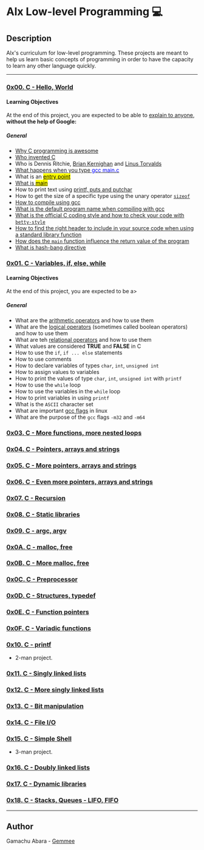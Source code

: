 # Alx Low-level Programming :computer:

## Description
Alx's curriculum for low-level programming. These projects are meant to help us learn basic concepts of programming in order to have the capacity to learn any other language quickly.

---

### [0x00. C - Hello, World](./0x00-hello_world)

#### Learning Objectives
At the end of this project, you are expected to be able to [explain to anyone](https://fs.blog/feynman-learning-technique/?fbclid=IwAR2K5_BGPVo0QjJXkOIIqNsqcXK4lTskPWJvA0asKQIGtCPWaQBdKmj1Ztg), __without the help of Google:__

##### General

+ [Why C programming is awesome](https://www.youtube.com/watch?v=smGalmxPVYc)
+ [Who invented C](https://en.wikipedia.org/wiki/Dennis_Ritchie)
+ Who is Dennis Ritchie, [Brian Kernighan](https://www.youtube.com/watch?v=de2Hsvxaf8M) and [Linus Torvalds](https://en.wikipedia.org/wiki/Linus_Torvalds)
+ [What happens when you type <span style="color: blue;">gcc main.c</span>](https://www.linkedin.com/pulse/what-happens-when-you-type-gcc-mainc-arturo-victoria-rincon/)
+ What is an [<mark>entry point</mark>](https://en.wikipedia.org/wiki/Entry_point)
+ [What is <mark>main</mark>](https://www.geeksforgeeks.org/main-function-in-c/)
+ How to print text using [printf, puts and putchar](https://learnprogramo.com/input-and-output-functions-in-c-12/)
+ How to get the size of a specific type using the unary operator [`sizeof`](https://www.geeksforgeeks.org/sizeof-operator-c/)
+ [How to compile using gcc](https://www.wikihow.com/Compile-a-C-Program-Using-the-GNU-Compiler-(GCC))
+ [What is the default program name when compiling with gcc](https://www.cprogramming.com/gcc.html)
+ [What is the official C coding style and how to check your code with `betty-style`](https://github.com/alx-tools/Betty/wiki/Indentation)
+ [How to find the right header to include in your source code when using a standard library function](https://www.reddit.com/r/C_Programming/comments/xy3j41/how_to_find_the_right_header_to_include_in_your/)
+ [How does the `main` function influence the return value of the program](https://www.youtube.com/watch?v=CBfhcRQVpf8)
+ [What is hash-bang directive](https://twitter.com/unix_byte/status/1024147947393495040?s=21)


### [0x01. C - Variables, if, else, while](./0x01-variables_if_else_while)

#### Learning Objectives

At the end of this project, you are expected to be a>

##### General

+ What are the [arithmetic operators](https://www.geeksforgeeks.org/arithmetic-operators-in-c/) and how to use them
+ What are the [logical operators](https://www.freecodecamp.org/news/c-operator-logic-operators-in-c-programming/) (sometimes called boolean operators) and how to use them
+ What are teh [relational operators](https://www.geeksforgeeks.org/operators-in-c-set-2-relational-and-logical-operators/) and how to use them
+ What values are considered __TRUE__ and __FALSE__ in C
+ How to use the `if`, `if ... else` statements
+ How to use comments
+ How to declare variables of types `char`, `int`, `unsigned int`
+ How to assign values to variables
+ How to print the values of type `char`, `int`, `unsigned int` with `printf`
+ How to use the `while` loop
+ How to use the variables in the `while` loop
+ How to print variables in using `printf`
+ What is the `ASCII` character set
+ What are important [gcc flags](https://linuxhandbook.com/gcc-flags/) in linux
+ What are the purpose of the `gcc` flags `-m32` and `-m64`


### [0x03. C - More functions, more nested loops](./0x03-more_functions_nested_loops)

### [0x04. C - Pointers, arrays and strings](./0x04-pointers_arrays_strings)

### [0x05. C - More pointers, arrays and strings](./0x05-pointers_arrays_strings)

### [0x06. C - Even more pointers, arrays and strings](./0x06-pointers_arrays_strings)

### [0x07. C - Recursion](./0x07-recursion)

### [0x08. C - Static libraries](./0x08-static_libraries)

### [0x09. C - argc, argv](./0x09-argc_argv)

### [0x0A. C - malloc, free](./0x0A-malloc_free)

### [0x0B. C - More malloc, free](./0x0B-more_malloc_free)

### [0x0C. C - Preprocessor](./0x0C-preprocessor)

### [0x0D. C - Structures, typedef](./0x0D-structures_typedef)

### [0x0E. C - Function pointers](./0x0E-function_pointers)

### [0x0F. C - Variadic functions](./0x0F-variadic_functions)

### [0x10. C - printf](https://github.com/GEMMEE/printf)
* 2-man project.

### [0x11. C - Singly linked lists](./0x11-singly_linked_lists)

### [0x12. C - More singly linked lists](./0x12-more_singly_linked_lists)

### [0x13. C - Bit manipulation](./0x13-bit_manipulation)

### [0x14. C - File I/O](./0x14-file_io)

### [0x15. C - Simple Shell](https://github.com/GEMMEE/simple_shell)
* 3-man project.

### [0x16. C - Doubly linked lists](./0x16-doubly_linked_lists)

### [0x17. C - Dynamic libraries](./0x17-dynamic_libraries)

### [0x18. C - Stacks, Queues - LIFO, FIFO](./0x18-stacks_queues_lifo_fifo)

---

## Author
 Gamachu Abara - [Gemmee](https://github.com/GEMMEE)
